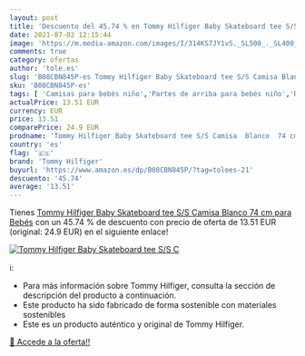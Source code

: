 ```yaml
---
layout: post
title: 'Descuento del 45.74 % en Tommy Hilfiger Baby Skateboard tee S/S C'
date: 2021-07-02 12:15:44
image: 'https://m.media-amazon.com/images/I/314KS7JY1vS._SL500_._SL400_.jpg'
comments: true
category: ofertas
author: 'tole.es'
slug: 'B08CBN845P-es Tommy Hilfiger Baby Skateboard tee S/S Camisa Blanco 74 cm...'
sku: 'B08CBN845P-es'
tags: [ 'Camisas para bebés niño','Partes de arriba para bebés niño','Ropa','Ropa para bebés','Ropa para bebés niño','bebés','tommy hilfiger', ]
actualPrice: 13.51 EUR
currency: EUR
price: 13.51
comparePrice: 24.9 EUR
prodname: 'Tommy Hilfiger Baby Skateboard tee S/S Camisa  Blanco  74 cm para Bebés'
country: 'es'
flag: '🇪🇸'
brand: 'Tommy Hilfiger'
buyurl: 'https://www.amazon.es/dp/B08CBN845P/?tag=tolees-21'
descuento: '45.74'
average: '13.51'
---
```


Tienes [Tommy Hilfiger Baby Skateboard tee S/S Camisa  Blanco  74 cm para Bebés](https://www.amazon.es/dp/B08CBN845P/?tag=tolees-21) con un 45.74 % de descuento con precio de oferta de 13.51 EUR (original: 24.9 EUR) en el siguiente enlace!

[![Tommy Hilfiger Baby Skateboard tee S/S C](https://m.media-amazon.com/images/I/314KS7JY1vS._SL500_._SL400_.jpg)](https://www.amazon.es/dp/B08CBN845P/?tag=tolees-21)

ℹ️:

- Para más información sobre Tommy Hilfiger, consulta la sección de descripción del producto a continuación.
- Este producto ha sido fabricado de forma sostenible con materiales sostenibles
- Este es un producto auténtico y original de Tommy Hilfiger.

[🛒 Accede a la oferta!!](https://www.amazon.es/dp/B08CBN845P/?tag=tolees-21)
